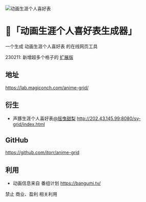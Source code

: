![动画生涯个人喜好表](https://github.com/itorr/anime-grid/blob/master/simple.jpg?raw=true)

# 🤖「动画生涯个人喜好表生成器」

一个生成 动画生涯个人喜好表 的在线网页工具

230211: 新增超多个格子的 [扩展版](https://lab.magiconch.com/anime-grid/ex.html)

## 地址 

https://lab.magiconch.com/anime-grid/

## 衍生
 - 声豚生涯个人喜好表[@摇曳甜梨](https://weibo.com/3126255377/MsvYizq48)  http://202.43.145.99:8080/sy-grid/index.html
## GitHub
https://github.com/itorr/anime-grid


## 利用
 - 动画信息来自 番组计划 https://bangumi.tv/

禁止 商业、盈利 相关利用
